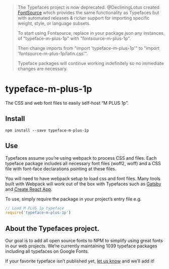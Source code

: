 >The Typefaces project is now deprecated. @DecliningLotus created
[FontSource](https://github.com/fontsource/fontsource) which provides the
same functionality as Typefaces but with automated releases & richer
support for importing specific weight, style, or language subsets.
>
>To start using Fontsource, replace in your package.json any instances of
"typeface-m-plus-1p" with "fontsource-m-plus-1p".
>
> Then change imports from "import 'typeface-m-plus-1p'" to "import 'fontsource-m-plus-1p/latin.css'".
>
>Typeface packages will continue working indefinitely so no immediate
>changes are necessary.

# typeface-m-plus-1p

The CSS and web font files to easily self-host “M PLUS 1p”.

## Install

`npm install --save typeface-m-plus-1p`

## Use

Typefaces assume you’re using webpack to process CSS and files. Each typeface
package includes all necessary font files (woff2, woff) and a CSS file with
font-face declarations pointing at these files.

You will need to have webpack setup to load css and font files. Many tools built
with Webpack will work out of the box with Typefaces such as [Gatsby](https://github.com/gatsbyjs/gatsby)
and [Create React App](https://github.com/facebookincubator/create-react-app).

To use, simply require the package in your project’s entry file e.g.

```javascript
// Load M PLUS 1p typeface
require('typeface-m-plus-1p')
```

## About the Typefaces project.

Our goal is to add all open source fonts to NPM to simplify using great fonts in
our web projects. We’re currently maintaining 1039 typeface packages
including all typefaces on Google Fonts.

If your favorite typeface isn’t published yet, [let us know](https://github.com/KyleAMathews/typefaces)
and we’ll add it!
